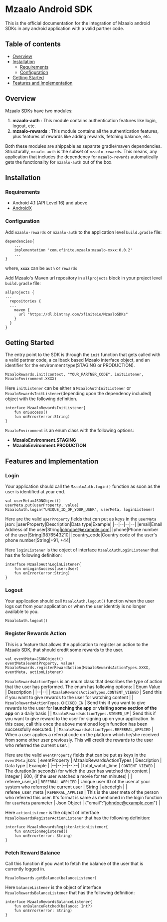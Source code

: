 
# Mzaalo Android SDK
This is the official documentation for the integration of Mzaalo android SDKs in any android application with a valid partner code.

## Table of contents

 - [Overview](#overview)
 - [Installation](#installation)
	 - [Requirements](#requirements)
	 - [Configuration](#configuration)
- [Getting Started](#getting-started)
- [Features and Implementation](#features-and-implementation)

## Overview
Mzaalo SDKs have two modules:

 1. **mzaalo-auth** : This module contains authentication features like login, logout, etc.
 2. **mzaalo-rewards** : This module contains all the authentication features, plus features of rewards like adding rewards, fetching balance, etc.

Both these modules are shippable as separate gradle/maven dependencies.
Structurally, `mzaalo-auth` is the subset of `mzaalo-rewards`. This means, any application that includes the dependency for `mzaalo-rewards` automatically gets the functionality for `mzaalo-auth` out of the box.

    
## Installation

### Requirements

 - Android 4.1 (API Level 16) and above
 - [AndroidX](https://developer.android.com/jetpack/androidx/)

### Configuration
Add `mzaalo-rewards` or `mzaalo-auth` to the application level `build.gradle` file:

    dependencies{
	    ...
	    implementation 'com.xfinite.mzaalo:mzaalo-xxxx:0.0.2'
	    ...
    }

where, **`xxxx`** can be `auth` or `rewards`

Add Mzaalo's Maven url repository in `allprojects` block in your project level `build.gradle` file:

    allprojects {
    ...
      repositories {
      ...
        maven {
          url "https://dl.bintray.com/xfiniteio/MzaaloSDKs"
        }
      }
    }



## Getting Started

The entry point to the SDK is through the `init` function that gets called with a valid partner code, a callback based Mzaalo interface object, and an identifier for the environment type(STAGING or PRODUCTION).

    MzaaloRewards.init(context, "YOUR_PARTNER_CODE", initListener, MzaaloEnvironment.XXXX)

Here `initListener` can be either a `MzaaloAuthInitListener` or `MzaaloRewardsInitListener`(depending upon the dependency included) object with the following definition.

    interface MzaaloRewardsInitListener{
	    fun onSuccess()
	    fun onError(error:String)
    }



`MzaaloEnvironment` is an enum class with the following options:

 - **MzaaloEnvironment.STAGING**
 - **MzaaloEnvironment.PRODUCTION**


## Features and Implementation
### Login
Your application should call the `MzaaloAuth.login()` function as soon as the user is identified at your end.

	

    val userMeta=JSONObject()
    userMeta.put(userProperty, value)
    MzaaloAuth.login("UNIQUE_ID_OF_YOUR_USER", userMeta, loginListener)

Here are the valid `userProperty` fields that can put as keys in the `userMeta` json:
|userProperty|Description|Data type|Example|
|--|--|--|--|
|email|Email Address of the user|String|johndoe@example.com|
|phone|Phone number of the user|String|9876543210|
|country_code|Country code of the user's phone number|String|+91, +44|


Here `loginListener` is the object of interface `MzaaloAuthLoginListener` that has the following definition:

    interface MzaaloAuthLoginListener{
	    fun onLoginSuccess(user:User)
	    fun onError(error:String)
    }



### Logout
Your application should call `MzaaloAuth.logout()` function when the user logs out from your application or when the user identitiy is no longer available to you.

    MzaaloAuth.logout()


### Register Rewards Action
This is a feature that allows the application to register an action to the Mzaalo SDK, that should credit some rewards to the user.

    val eventMeta=JSONObject()
    eventMeta(eventProperty, value)
    MzaaloRewards.registerRewardAction(MzaaloRewardsActionTypes.XXXX, eventMeta, actionListener)


`MzaaloRewardsActionTypes` is an enum class that describes the type of action that the user has performed. The enum has following options:
| Enum Value | Description |
|--|--|
| `MzaaloRewardsActionTypes.CONTENT_VIEWED` | Send this if you want to give rewards to the user for watching content |
| `MzaaloRewardsActionTypes.CHECKED_IN` | Send this if you want to give rewards to the user for **launching the app** or **visiting some section of the app** on a daily basis |
| `MzaaloRewardsActionTypes.SIGNED_UP` | Send this if you want to give reward to the user for signing up on your application. In this case, call this once the above mentioned login function has been successfully executed. |
| `MzaaloRewardsActionTypes.REFERRAL_APPLIED` | When a user applies a referral code on the platform which he/she received from some other user previously. This will credit the rewards to the user who referred the current user. |



Here are the valid `eventProperty` fields that can be put as keys in the `eventMeta` json:
| eventProperty | MzaaloRewardsActionTypes | Description | Data type | Example |
|--|--|--|--|--|
| total_watch_time | `CONTENT_VIEWED` | The duration(in seconds) for which the user has watched the content | Integer | 600, (if the user watched a movie for ten minutes) |
| referee_user_id | `REFERRAL_APPLIED` | Unique user ID of the user at your system who referred the current user | String | abcdefgh |
| referee_user_meta | `REFERRAL_APPLIED` | This is the user meta of the person who referred this user. It's format is same as mentioned in the login function for `userMeta` parameter | Json Object | {"email":"johndoe@example.com"} |


Here `actionListener` is the object of interface `MzaaloRewardsRegisterActionListener` that has the following definition:

    interface MzaaloRewardsRegisterActionListener{
	    fun onActionRegistered()
	    fun onError(error: String)
    }


### Fetch Reward Balance
Call this function if you want to fetch the balance of the user that is currently logged in.

    MzaaloRewards.getBalance(balanceListener)


Here `balanceListener` is the object of interface `MzaaloRewardsBalanceListener` that has the following definition:

    interface MzaaloRewardsBalanceListener{
	    fun onBalanceFetched(balance: Int?)
	    fun onError(error: String)
    }
